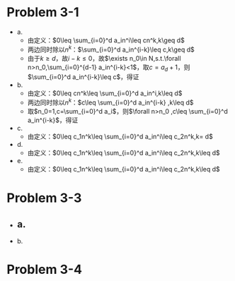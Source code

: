 # Problem 3-1
- a. 
	- 由定义：$0\leq \sum_{i=0}^d a_in^i\leq cn^k,k\geq d$
	- 两边同时除以$n^k$：$\sum_{i=0}^d a_in^{i-k}\leq c,k\geq d$
	- 由于$k\geq d$，故$i-k\leq0$，故$\exists n_0\in N,s.t.\forall n>n_0,\sum_{i=0}^{d-1} a_in^{i-k}<1$，取$c=a_d+1$，则$\sum_{i=0}^d a_in^{i-k}\leq c$，得证
- b.
	- 由定义：$0\leq cn^k\leq \sum_{i=0}^d a_in^i,k\leq d$	
	- 两边同时除以$n^k$：$c\leq \sum_{i=0}^d a_in^{i-k} ,k\leq d$
	- 取$n_0=1,c=\sum_{i=0}^d a_i$，则$\forall n>n_0 ,c\leq \sum_{i=0}^d a_in^{i-k}$，得证
- c.
	- 由定义：$0\leq c_1n^k\leq \sum_{i=0}^d a_in^i\leq c_2n^k,k= d$
- d.
	- 由定义：$0\leq c_1n^k\leq \sum_{i=0}^d a_in^i\leq c_2n^k,k\leq d$
- e.
	- 由定义：$0\leq c_1n^k\leq \sum_{i=0}^d a_in^i\leq c_2n^k,k\leq d$
# Problem 3-3
- a.
	- 
- b.
# Problem 3-4